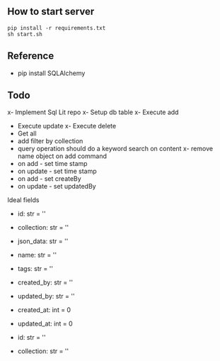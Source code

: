 ## How to start server

```
pip install -r requirements.txt
sh start.sh
```
## Reference
- pip install SQLAlchemy

## Todo
x- Implement Sql Lit repo
x- Setup db table
x- Execute add
- Execute update
x- Execute delete
- Get all
- add filter by collection
- query operation should do a keyword search on content
x- remove name object on add command
- on add - set time stamp
- on update - set time stamp
- on add - set createBy
- on update - set updatedBy 



Ideal fields
- id: str = ''
- collection: str = ''
- json_data: str = ''
- name: str = ''

- tags: str = ''
- created_by: str = ''
- updated_by: str = ''
- created_at: int = 0
- updated_at: int = 0




- id: str = ''
- collection: str = ''

